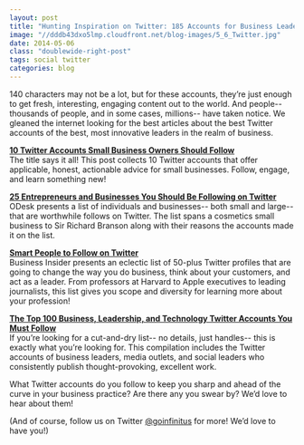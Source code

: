 ```yaml
---
layout: post
title: "Hunting Inspiration on Twitter: 185 Accounts for Business Leaders"
image: "//dddb43dxo5lmp.cloudfront.net/blog-images/5_6_Twitter.jpg"
date: 2014-05-06
class: "doublewide-right-post"
tags: social twitter
categories: blog
---
```


140 characters may not be a lot, but for these accounts, they’re just enough to get fresh, interesting, engaging content out to the world. And people-- thousands of people, and in some cases, millions-- have taken notice. We gleaned the internet looking for the best articles about the best Twitter accounts of the best, most innovative leaders in the realm of business.
 
**[10 Twitter Accounts Small Business Owners Should Follow](http://blog.intuit.com/trends/10-twitter-accounts-small-business-owners-should-follow/)**<br>
The title says it all! This post collects 10 Twitter accounts that offer applicable, honest, actionable advice for small businesses. Follow, engage, and learn something new!

**[25 Entrepreneurs and Businesses You Should Be Following on Twitter](ttps://www.odesk.com/blog/2009/06/25-entrepreneurs-and-businesses-you-should-be-following-on-twitter/)**<br>
ODesk presents a list of individuals and businesses-- both small and large-- that are worthwhile follows on Twitter. The list spans a cosmetics small business to Sir Richard Branson along with their reasons the accounts made it on the list.
  
**[Smart People to Follow on Twitter](http://www.businessinsider.com/smart-people-to-follow-on-twitter-2012-6?op=1)**<br>
Business Insider presents  an eclectic list of 50-plus Twitter profiles that are going to change the way you do business, think about your customers, and act as a leader. From professors at Harvard to Apple executives to leading journalists, this list gives you scope and diversity for learning more about your profession!

**[The Top 100 Business, Leadership, and Technology Twitter Accounts You Must Follow](http://www.huffingtonpost.com/vala-afshar/twitter-business-tech_b_2355700.html)**<br>
If you’re looking for a cut-and-dry list-- no details, just handles-- this is exactly what you’re looking for. This compilation includes the Twitter accounts of business leaders, media outlets, and social leaders who consistently publish thought-provoking, excellent work.

What Twitter accounts do you follow to keep you sharp and ahead of the curve in your business practice? Are there any you swear by? We’d love to hear about them! 

(And of course, follow us on Twitter [@goinfinitus](http://twitter.com/goinfinitus) for more! We’d love to have you!)

